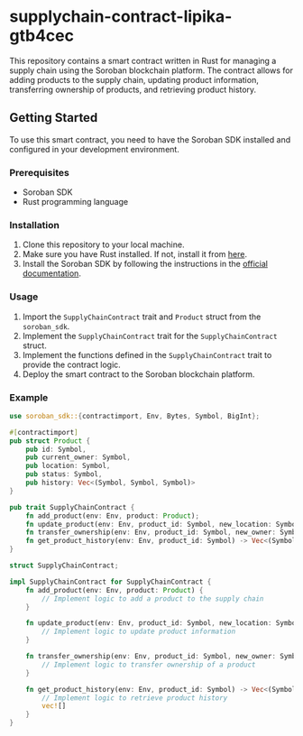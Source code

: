 # supplychain-contract-lipika-gtb4cec

This repository contains a smart contract written in Rust for managing a supply chain using the Soroban blockchain platform. The contract allows for adding products to the supply chain, updating product information, transferring ownership of products, and retrieving product history.

## Getting Started

To use this smart contract, you need to have the Soroban SDK installed and configured in your development environment.

### Prerequisites

- Soroban SDK
- Rust programming language

### Installation

1. Clone this repository to your local machine.
2. Make sure you have Rust installed. If not, install it from [here](https://www.rust-lang.org/tools/install).
3. Install the Soroban SDK by following the instructions in the [official documentation](https://docs.soroban.io/docs/quickstart).

### Usage

1. Import the `SupplyChainContract` trait and `Product` struct from the `soroban_sdk`.
2. Implement the `SupplyChainContract` trait for the `SupplyChainContract` struct.
3. Implement the functions defined in the `SupplyChainContract` trait to provide the contract logic.
4. Deploy the smart contract to the Soroban blockchain platform.

### Example

```rust
use soroban_sdk::{contractimport, Env, Bytes, Symbol, BigInt};

#[contractimport]
pub struct Product {
    pub id: Symbol,
    pub current_owner: Symbol,
    pub location: Symbol,
    pub status: Symbol,
    pub history: Vec<(Symbol, Symbol, Symbol)>
}

pub trait SupplyChainContract {
    fn add_product(env: Env, product: Product);
    fn update_product(env: Env, product_id: Symbol, new_location: Symbol, new_status: Symbol);
    fn transfer_ownership(env: Env, product_id: Symbol, new_owner: Symbol);
    fn get_product_history(env: Env, product_id: Symbol) -> Vec<(Symbol, Symbol, Symbol)>;
}

struct SupplyChainContract;

impl SupplyChainContract for SupplyChainContract {
    fn add_product(env: Env, product: Product) {
        // Implement logic to add a product to the supply chain
    }

    fn update_product(env: Env, product_id: Symbol, new_location: Symbol, new_status: Symbol) {
        // Implement logic to update product information
    }

    fn transfer_ownership(env: Env, product_id: Symbol, new_owner: Symbol) {
        // Implement logic to transfer ownership of a product
    }

    fn get_product_history(env: Env, product_id: Symbol) -> Vec<(Symbol, Symbol, Symbol)> {
        // Implement logic to retrieve product history
        vec![]
    }
}
